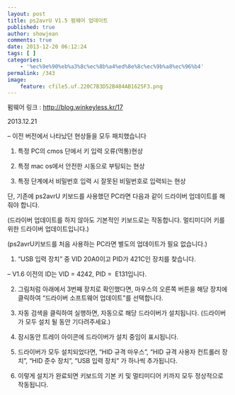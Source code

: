 ```yaml
---
layout: post
title: ps2avrU V1.5 펌웨어 업데이트
published: true
author: showjean
comments: true
date: 2013-12-20 06:12:24
tags: [ ]
categories:
    - '%ec%9e%90%eb%a3%8c%ec%8b%a4%ed%8e%8c%ec%9b%a8%ec%96%b4'
permalink: /343
image:
    feature: cfile5.uf.220C7B3D52B484AB1625F3.png
---
```

펌웨어 링크 : http://blog.winkeyless.kr/17





2013.12.21





&#8211; 이전 버전에서 나타났던 현상들을&nbsp;모두 패치했습니다



1. 특정 PC의 cmos 단에서 키 입력 오류(먹통)현상

2. 특정 mac os에서 안전한 시동으로 부팅되는 현상

3. 특정 단계에서 비밀번호 입력 시 잘못된 비밀번호로 입력되는 현상



단, 기존에 ps2avrU 키보드를 사용했던 PC라면&nbsp;다음과 같이 드라이버 업데이트를 해줘야 합니다.

(드라이버 업데이트를 하지 않아도 기본적인 키보드로는 작동합니다. 멀티미디어 키를 위한 드라이버 업데이트입니다.)

(ps2avrU키보드를 처음 사용하는 PC라면 별도의 업데이트가 필요 없습니다.)





1. &#8220;USB 입력 장치&#8221; 중 VID 20A0이고 PID가 421C인 장치를 찾습니다.

&#8211; V1.6 이전의 ID는 VID = 4242, PID = &nbsp;E131입니다.


  







  








  












  2. 그림처럼 아래에서 3번째 장치로 확인했다면, 마우스의 오른쪽 버튼을 해당 장치에 클릭하여 &#8220;드라이버 소프트웨어 업데이트&#8221;를 선택합니다.



  






  3. 자동 검색을 클릭하여 실행하면, 자동으로 해당 드라이버가 설치됩니다. (드라이버가 모두 설치 될 동안 기다려주세요.)






  









  4. 잠시동안 트레이 아이콘에 드라이버가 설치 중임이 표시됩니다.



  









  5. 드라이버가 모두 설치되었다면, &#8220;HID 규격 마우스&#8221;, &#8220;HID 규격 사용자 컨트롤러 장치&#8221;, &#8220;HID 준수 장치&#8221;, &#8220;USB 입력 장치&#8221; 가 하나씩 추가됩니다.



  



  6. 이렇게 설치가 완료되면 키보드의 기본 키 및 멀티미디어 키까지 모두 정상적으로 작동됩니다.












